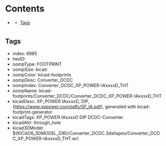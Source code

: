 



Contents
========

* [](#)
	* [Tags](#tags)

# 

## Tags

- index: 6985
- hexID: 
- oompType: FOOTPRINT
- oompSize: kicad
- oompColor: kicad-footprints
- oompDesc: Converter_DCDC
- oompIndex: Converter_DCDC_XP_POWER-IAxxxxD_THT
- oompName: kicad-footprints/Converter_DCDC/Converter_DCDC_XP_POWER-IAxxxxD_THT
- kicadDesc: XP_POWER  IAxxxxD, DIP, (https://www.xppower.com/pdfs/SF_IA.pdf), generated with kicad-footprint-generator
- kicadTags: XP_POWER  IAxxxxD DIP DCDC-Converter
- kicadAttr: through_hole
- kicad3DModel: ${KICAD6_3DMODEL_DIR}/Converter_DCDC.3dshapes/Converter_DCDC_XP_POWER-IAxxxxD_THT.wrl
